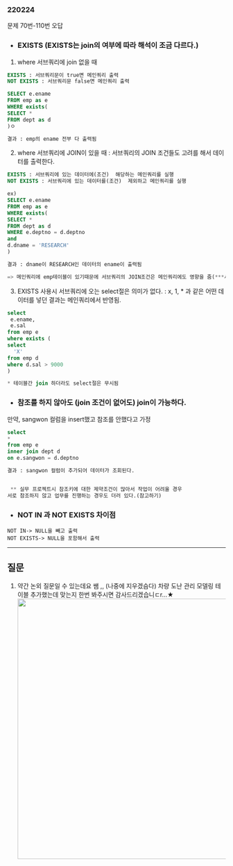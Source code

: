 ### 220224 
문제 70번-110번 오답

- ### EXISTS (EXISTS는 join의 여부에 따라 해석이 조금 다르다.)

 1. where 서브쿼리에 join 없을 때
```sql
EXISTS : 서브쿼리문이 true면 메인쿼리 출력 
NOT EXISTS : 서브쿼리문 false면 메인쿼리 출력

SELECT e.ename
FROM emp as e
WHERE exists(
SELECT *
FROM dept as d
)ㅇ

결과 : emp의 ename 전부 다 출력됨
```

2. where 서브쿼리에 JOIN이 있을 때 
: 서브쿼리의 JOIN 조건들도 고려를 해서 데이터를 출력한다. 
```sql
EXISTS : 서브쿼리에 있는 데이터에(조건)  해당하는 메인쿼리를 실행 
NOT EXISTS : 서브쿼리에 있는 데이터를(조건)  제외하고 메인쿼리를 실행

ex)
SELECT e.ename
FROM emp as e
WHERE exists(
SELECT *
FROM dept as d
WHERE e.deptno = d.deptno
and
d.dname = 'RESEARCH'
)

결과 : dname이 RESEARCH인 데이터의 ename이 출력됨

=> 메인쿼리에 emp테이블이 있기때문에 서브쿼리의 JOIN조건은 메인쿼리에도 영향을 줌(***서브쿼리 WHERE절에 참조키가 중요하다!!!)

```
3. EXISTS 사용시 서브쿼리에 오는 select절은 의미가 없다.
:  x, 1, * 과 같은 어떤 데이터를 넣던 결과는 메인쿼리에서 반영됨.

```sql
select 
 e.ename,
 e.sal
from emp e
where exists (
select 
  'X'
from emp d
where d.sal > 9000
)

* 테이블간 join 하더라도 select절은 무시됨
```



- ### 참조를 하지 않아도 (join 조건이 없어도) join이 가능하다. 

만약, sangwon 컬럼을 insert했고 참조를 안했다고 가정

```sql
select 
*
from emp e
inner join dept d
on e.sangwon = d.deptno

결과 : sangwon 컬럼이 추가되어 데이터가 조회된다.


 ** 실무 프로젝트시 참조키에 대한 제약조건이 많아서 작업이 어려울 경우
서로 참조하지 않고 업무를 진행하는 경우도 더러 있다.(참고하기)
```

- ### NOT IN 과 NOT EXISTS 차이점

```
NOT IN-> NULL을 빼고 출력
NOT EXISTS-> NULL을 포함해서 출력
```

---
## 질문

1. 약간 논외 질문일 수 있는데요 쌤 ,, (나중에 지우겠슴다) 
    차량 도난 관리 모델링 테이블 추가했는데 맞는지 한번 봐주시면 감사드리겠습니ㄷr...★
     <img src="https://user-images.githubusercontent.com/96815399/155834982-31d55438-a5a6-4e95-a68d-59bf5359ff1d.PNG"  width="500" height="600">




    








 